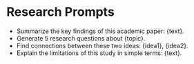 # Research Prompts

- Summarize the key findings of this academic paper: {text}.
- Generate 5 research questions about {topic}.
- Find connections between these two ideas: {idea1}, {idea2}.
- Explain the limitations of this study in simple terms: {text}.
